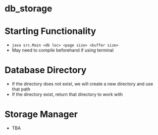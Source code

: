 # db_storage

# Starting Functionality

- `java src.Main <db loc> <page size> <buffer size>`
- May need to compile beforehand if using terminal

# Database Directory

- If the directory does not exist, we will create a new directory and use that path
- If the directory exist, return that directory to work with

# Storage Manager

- TBA
